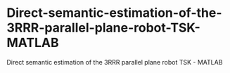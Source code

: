 # Direct-semantic-estimation-of-the-3RRR-parallel-plane-robot-TSK-MATLAB
Direct semantic estimation of the 3RRR parallel plane robot TSK - MATLAB
